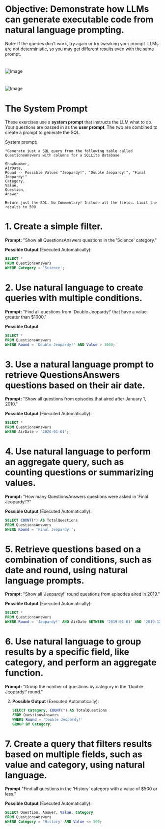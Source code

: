 # Objective: Demonstrate how LLMs can generate executable code from natural language prompting.

Note: If the queries don't work, try again or try tweaking your prompt. LLMs are not deterministic, so you may get different results even with the same prompt.

#
![Image](images/Slide34.JPG)
#
![Image](images/Slide35.JPG)

# The System Prompt

These exercises use a **system prompt** that instructs the LLM what to do. Your questions are passed in as the **user prompt**. The two are combined to create a prompt to generate the SQL.

System prompt:

```
"Generate just a SQL query from the following table called QuestionsAnswers with columns for a SQLLite database

ShowNumber,
AirDate,
Round -- Possible Values "Jeopardy!", "Double Jeopardy!", "Final Jeopardy!"
Category,
Value,
Question,
Answer

Return just the SQL. No Commentary! Include all the fields. Limit the results to 500
```


# **1. Create a simple filter.** 

**Prompt:** "Show all QuestionsAnswers  questions in the 'Science' category."


**Possible Output** (Executed Automatically):
   ```sql
   SELECT *
   FROM QuestionsAnswers 
   WHERE Category = 'Science';
   ```

# **2. Use natural language to create queries with multiple conditions.**

**Prompt:** "Find all questions from 'Double Jeopardy!' that have a value greater than $1000."

**Possible Output**
   ```sql
   SELECT *
   FROM QuestionsAnswers 
   WHERE Round = 'Double Jeopardy!' AND Value > 1000;
   ```

# **3. Use a natural language prompt to retrieve QuestionsAnswers  questions based on their air date.**

**Prompt:** "Show all questions from episodes that aired after January 1, 2010."

**Possible Output** (Executed Automatically):
   ```sql
   SELECT *
   FROM QuestionsAnswers 
   WHERE AirDate > '2020-01-01';
   ```

# **4. Use natural language to perform an aggregate query, such as counting questions or summarizing values.**

**Prompt:** "How many QuestionsAnswers  questions were asked in 'Final Jeopardy!'?"

**Possible Output** (Executed Automatically):
   ```sql
   SELECT COUNT(*) AS TotalQuestions
   FROM QuestionsAnswers 
   WHERE Round = 'Final Jeopardy!';
   ```

# **5. Retrieve questions based on a combination of conditions, such as date and round, using natural language prompts.**

**Prompt:** "Show all 'Jeopardy!' round questions from episodes aired in 2019."

**Possible Output** (Executed Automatically):
   ```sql
   SELECT *
   FROM QuestionsAnswers 
   WHERE Round = 'Jeopardy!' AND AirDate BETWEEN '2019-01-01' AND '2019-12-31';
   ```

# **6. Use natural language to group results by a specific field, like category, and perform an aggregate function.**

**Prompt:** "Group the number of questions by category in the 'Double Jeopardy!' round."

2. **Possible Output** (Executed Automatically):
   ```sql
   SELECT Category, COUNT(*) AS TotalQuestions
   FROM QuestionsAnswers 
   WHERE Round = 'Double Jeopardy!'
   GROUP BY Category;
   ```

# **7. Create a query that filters results based on multiple fields, such as value and category, using natural language.**

**Prompt** "Find all questions in the 'History' category with a value of $500 or less."

**Possible Output** (Executed Automatically):
   ```sql
   SELECT Question, Answer, Value, Category
   FROM QuestionsAnswers 
   WHERE Category = 'History' AND Value <= 500;
   ```
